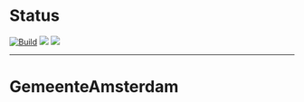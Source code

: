 # Status
[![Build](https://github.com/ru1t3rl/GemeenteAmsterdam/.github/workflows/build.yml/badge.svg)](https://github.com/ru1t3rl/GemeenteAmsterdam/actions)
[![](https://img.shields.io/badge/Unity%20Version-2020.2.3f1-orange)](https://unityhub://2020.2.3f1/8ff31bc5bf5b)
<a href="#"><img src="https://img.shields.io/github/languages/top/ru1t3rl/GemeenteAmsterdam?color=%23ff5447&label=%7C%20Top%20Language%20%20&logo=c%20sharp"></a>

---------------------------
# GemeenteAmsterdam
